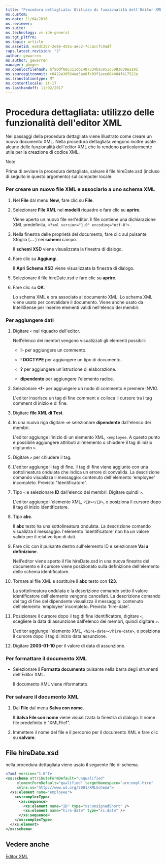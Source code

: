 ```yaml
---
title: "Procedura dettagliata: Utilizzo di funzionalità dell'Editor XML | Documenti Microsoft"
ms.custom: 
ms.date: 11/04/2016
ms.reviewer: 
ms.suite: 
ms.technology: vs-ide-general
ms.tgt_pltfrm: 
ms.topic: article
ms.assetid: ea8dc357-2e66-455a-aec2-7ccaccfc9adf
caps.latest.revision: "2"
author: gewarren
ms.author: gewarren
manager: ghogen
ms.openlocfilehash: bf90df0e5311cb1487334ba3851c5083030e2191
ms.sourcegitcommit: c0422a3d594ea5ae8fc03f1aee684b04f417522e
ms.translationtype: MT
ms.contentlocale: it-IT
ms.lasthandoff: 11/02/2017
---
```

# <a name="walkthrough-using-xml-editor-features"></a>Procedura dettagliata: utilizzo delle funzionalità dell'editor XML
Nei passaggi della procedura dettagliata viene illustrato come creare un nuovo documento XML. Nella procedura dettagliata vengono inoltre usate alcune delle funzionalità dell'editor XML che lo rendono particolarmente utile per la creazione di codice XML.  
  
> [!NOTE]
>  Prima di avviare la procedura dettagliata, salvare il file hireDate.xsd (incluso di seguito in questo argomento) sul computer locale.  
  
### <a name="to-create-a-new-xml-file-and-associate-it-with-an-xml-schema"></a>Per creare un nuovo file XML e associarlo a uno schema XML  
  
1.  Nel **File** dal menu **New**, fare clic su **File**.  
  
2.  Selezionare **File XML** nel **modelli** riquadro e fare clic su **aprire**.  
  
     Viene aperto un nuovo file nell'editor. Il file contiene una dichiarazione XML predefinita, `<?xml version="1.0" encoding="utf-8">`.  
  
3.  Nella finestra delle proprietà del documento, fare clic sul pulsante Sfoglia (**...** ) nei **schemi** campo.  
  
     Il **schemi XSD** viene visualizzata la finestra di dialogo.  
  
4.  Fare clic su **Aggiungi**.  
  
     Il **Apri Schema XSD** viene visualizzata la finestra di dialogo.  
  
5.  Selezionare il file hireDate.xsd e fare clic su **aprire**.  
  
6.  Fare clic su **OK**.  
  
     Lo schema XML è ora associato al documento XML. Lo schema XML viene usato per convalidare il documento. Viene anche usato da IntelliSense per inserire elementi validi nell'elenco dei membri.  
  
### <a name="to-add-data"></a>Per aggiungere dati  
  
1.  Digitare `<` nel riquadro dell'editor.  
  
     Nell'elenco dei membri vengono visualizzati gli elementi possibili:  
  
    -   **!-** per aggiungere un commento.  
  
    -   **! DOCTYPE** per aggiungere un tipo di documento.  
  
    -   **?** per aggiungere un'istruzione di elaborazione.  
  
    -   **dipendente** per aggiungere l'elemento radice.  
  
2.  Selezionare **<!-** per aggiungere un nodo di commento e premere INVIO.  
  
     L'editor inserisce un tag di fine comment e colloca il cursore tra i tag comment di inizio e di fine.  
  
3.  Digitare **file XML di Test**.  
  
4.  In una nuova riga digitare `<`e selezionare **dipendente** dall'elenco dei membri.  
  
     L'editor aggiunge l'inizio di un elemento XML, `<employee`. A questo punto è possibile aggiungere attributi all'elemento o chiudere il tag di inizio digitando `>`.  
  
5.  Digitare `>` per chiudere il tag.  
  
6.  L'editor aggiunge il tag di fine. Il tag di fine viene aggiunto con una sottolineatura ondulata che indica un errore di convalida. La descrizione comando visualizza il messaggio: contenuto dell'elemento 'employee' incompleto. Previsto "Identificatore".  
  
7.  Tipo `<` e selezionare **ID** dall'elenco dei membri. Digitare quindi `>`.  
  
     L'editor aggiunge l'elemento XML, `<ID></ID>`, e posiziona il cursore dopo il tag di inizio identificatore.  
  
8.  Tipo **abc**.  
  
     Il **abc** testo ha una sottolineatura ondulata. La descrizione comando visualizza il messaggio: l'elemento 'identificatore' non ha un valore valido per il relativo tipo di dati.  
  
9. Fare clic con il pulsante destro sull'elemento ID e selezionare **Vai a definizione**.  
  
     Nell'editor viene aperto il file hireDate.xsd in una nuova finestra del documento e il cursore viene posizionato sulla definizione dell'elemento dello schema identificatore.  
  
10. Tornare al file XML e sostituire il **abc** testo con **123**.  
  
     La sottolineatura ondulata e la descrizione comando sotto il valore identificatore dell'elemento vengono cancellati. La descrizione comando del tag di fine del dipendente visualizza il messaggio: contenuto dell'elemento 'employee' incompleto. Previsto 'hire-date'.  
  
11. Posizionare il cursore dopo il tag di fine identificatore, digitare `<`, scegliere la data di assunzione dall'elenco dei membri, quindi digitare `>`.  
  
     L'editor aggiunge l'elemento XML, `<hire-date></hire-date>`, e posiziona il cursore dopo il tag di inizio data assunzione.  
  
12. Digitare **2003-01-10** per il valore di data di assunzione.  
  
### <a name="to-format-the-xml-document"></a>Per formattare il documento XML  
  
- Selezionare il **Formatta documento** pulsante nella barra degli strumenti dell'Editor XML.
  
    Il documento XML viene riformattato.  
  
### <a name="to-save-the-xml-document"></a>Per salvare il documento XML  
  
1.  Dal **File** dal menu **Salva con nome**.  
  
     Il **Salva File con nome** viene visualizzata la finestra di dialogo. Il nome file predefinito è "XMLFile1".  
  
2.  Immettere il nome del file e il percorso per il documento XML e fare clic su **salvare**.  
  
## <a name="hiredatexsd-file"></a>File hireDate.xsd  
 nella procedura dettagliata viene usato il seguente file di schema.  
  
```xml
<?xml version="1.0"?>  
<xs:schema attributeFormDefault="unqualified"  
     elementFormDefault="qualified" targetNamespace="urn:empl-hire"  
     xmlns:xs="http://www.w3.org/2001/XMLSchema">  
  <xs:element name="employee">  
    <xs:complexType>  
      <xs:sequence>  
        <xs:element name="ID" type="xs:unsignedShort" />  
        <xs:element name="hire-date" type="xs:date" />  
      </xs:sequence>  
    </xs:complexType>  
  </xs:element>  
</xs:schema>  
```  
  
## <a name="see-also"></a>Vedere anche  
 [Editor XML](../xml-tools/xml-editor.md)